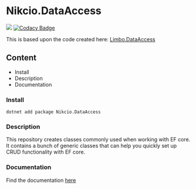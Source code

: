 # Nikcio.DataAccess

<a href="https://codeclimate.com/github/nikcio/Nikcio.DataAccess/maintainability"><img src="https://api.codeclimate.com/v1/badges/075193355b3002c51f4d/maintainability" /></a>
[![Codacy Badge](https://app.codacy.com/project/badge/Grade/581b1090b98a48e48d3daa84d71343e2)](https://www.codacy.com/gh/nikcio/Nikcio.DataAccess/dashboard?utm_source=github.com&amp;utm_medium=referral&amp;utm_content=nikcio/Nikcio.DataAccess&amp;utm_campaign=Badge_Grade)

This is based upon the code created here: [Limbo.DataAccess](https://github.com/limbo-works/Limbo.Umbraco.Subscriptions/tree/f04212f49620b34aa3ed7161f3558d17fda6efa1/src/Limbo.DataAccess)

## Content

- Install
- Description
- Documentation

### Install
```
dotnet add package Nikcio.DataAccess
```

### Description
This repository creates classes commonly used when working with EF core. It contains a bunch of generic classes that can help you quickly set up CRUD functionality with EF core.

### Documentation

Find the documentation [here](./docs/index.md)